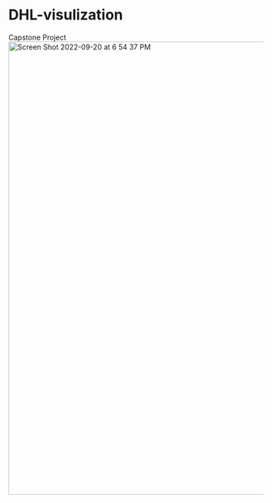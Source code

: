 # DHL-visulization
Capstone Project
<img width="895" alt="Screen Shot 2022-09-20 at 6 54 37 PM" src="https://user-images.githubusercontent.com/91159549/191378940-ea661356-50ad-43b1-aa84-5f82ec456229.png">
